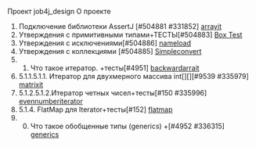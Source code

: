 Проект job4j_design
О проекте
1. Подключение библиотеки AssertJ [#504881 #331852]
[arrayit](https://github.com/as310788/-job4j_design/commit/0ed5391ed33e34cc891da74354fbc7d18067245a)
2. Утверждения с примитивными типами+ТЕСТЫ[#504883]
[Box Test](https://github.com/as310788/-job4j_design/blob/master/images/BoxTest.png)
3. Утверждения с исключениями[#504886] 
[nameload](https://github.com/as310788/-job4j_design/commit/ecc13121a3d6381e11d0a3e11f662f46c7c99660)
4. Утверждения с коллекциями [#504885]
[Simpleconvert](https://github.com/as310788/-job4j_design/blob/master/images/Simpleconvert.png)
5. 1. Что такое итератор. +тесты[#4951]
[backwardarrait](https://github.com/as310788/-job4j_design/commit/b13254550450894909fa54abfc67ca7fce895cbd)
6. 5.1.1.5.1.1. Итератор для двухмерного массива int[][][#9539 #335979]
[matrixit](https://github.com/as310788/-job4j_design/commit/b8af2cbeba64ab701de82851a620d6f58124d71c)
7. 5.1.2.5.1.2.Итератор четных чисел+тесты[#150 #335996]
[evennumberiterator](https://github.com/as310788/-job4j_design/commit/2b6b402b4c8a6aef6bc1028b27f014dc3799f511)
8. 5.1.4. FlatMap для Iterator<Iterator>+тесты[#152]
[flatmap](https://github.com/as310788/-job4j_design/commit/ae86895ded153f39da39c14a729e4c395577b814)
9. 00. Что такое обобщенные типы (generics) +[#4952 #336315]
[generics](https://github.com/as310788/-job4j_design/commit/d5d705e180657c0082260da37f209e75b09eec2c)